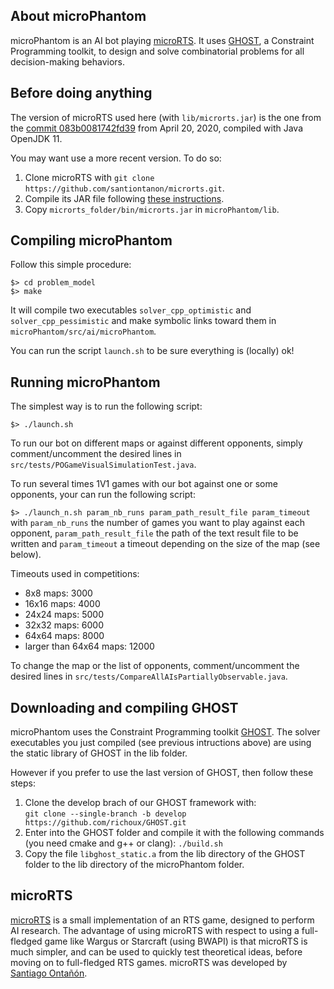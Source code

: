 ## About microPhantom

microPhantom        is         an        AI         bot        playing
[microRTS](https://github.com/santiontanon/microrts).      It     uses
[GHOST](https://github.com/richoux/GHOST),  a  Constraint  Programming
toolkit,  to   design  and   solve  combinatorial  problems   for  all
decision-making behaviors.


## Before doing anything

The version of microRTS used here (with `lib/microrts.jar`) is the one
from the 
[commit
083b0081742fd39](https://github.com/santiontanon/microrts/tree/083b0081742fd393db29cf5b626d5ce3f4dee4df)
from April 20, 2020, compiled with Java OpenJDK 11.

You may want use a more recent version.  To do so:

1. Clone microRTS with `git clone https://github.com/santiontanon/microrts.git`.
2. Compile      its      JAR      file      following      [these instructions](https://github.com/santiontanon/microrts#generating-a-jar-file).
3. Copy `microrts_folder/bin/microrts.jar` in `microPhantom/lib`.


## Compiling microPhantom

Follow this simple procedure:

`$> cd problem_model`  
`$> make`

It will compile two executables `solver_cpp_optimistic` and
`solver_cpp_pessimistic` and make symbolic links toward them in
`microPhantom/src/ai/microPhantom`.

You can run the script `launch.sh`  to be sure everything is (locally) ok!

## Running microPhantom

The simplest way is to run the following script:

`$> ./launch.sh`

To  run our  bot on  different  maps or  against different  opponents,
simply      comment/uncomment      the      desired      lines      in
`src/tests/POGameVisualSimulationTest.java`.

To  run several  times 1V1  games  with our  bot against  one or  some
opponents, your can run the following script:

`$> ./launch_n.sh param_nb_runs param_path_result_file param_timeout`
with `param_nb_runs` the number of games you want to play against each
opponent, `param_path_result_file` the path of the text result file to
be written and `param_timeout` a timeout  depending on the size of the
map (see below).

Timeouts used in competitions:
- 8x8 maps: 3000
- 16x16 maps: 4000
- 24x24 maps: 5000
- 32x32 maps: 6000
- 64x64 maps: 8000
- larger than 64x64 maps: 12000

To change the map or the list of opponents,
comment/uncomment      the      desired      lines      in
`src/tests/CompareAllAIsPartiallyObservable.java`.

## Downloading and compiling GHOST

microPhantom uses  the Constraint Programming toolkit  [GHOST](https://github.com/richoux/GHOST). The solver
executables  you just  compiled (see  previous intructions  above) are
using the static library of GHOST in the lib folder.

However if  you prefer to use  the last version of  GHOST, then follow
these steps:

1. Clone the develop brach of our GHOST framework with:  
`git clone --single-branch -b develop https://github.com/richoux/GHOST.git`
2. Enter into  the GHOST  folder and  compile it  with the  following
   commands (you need cmake and g++ or clang): `./build.sh`
3. Copy the file `libghost_static.a` from the lib directory of the GHOST
   folder to the lib directory of the microPhantom folder.

## microRTS

[microRTS](https://github.com/santiontanon/microrts)   is    a   small
implementation of  an RTS game,  designed to perform AI  research. The
advantage of using microRTS with  respect to using a full-fledged game
like  Wargus or  Starcraft  (using  BWAPI) is  that  microRTS is  much
simpler, and  can be  used to quickly  test theoretical  ideas, before
moving  on  to  full-fledged  RTS games.  microRTS  was  developed  by
[Santiago
Ontañón](https://sites.google.com/site/santiagoontanonvillar/Home). 
